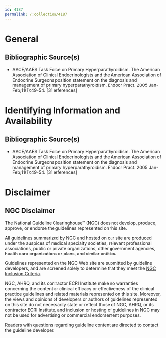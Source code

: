 ```yaml
---
id: 4187
permalink: /:collection/4187
---
```


# General

## Bibliographic Source(s)

- AACE/AAES Task Force on Primary Hyperparathyroidism. The American Association of Clinical Endocrinologists and the American Association of Endocrine Surgeons position statement on the diagnosis and management of primary hyperparathyroidism. Endocr Pract. 2005 Jan-Feb;11(1):49-54. [31 references]

# Identifying Information and Availability

## Bibliographic Source(s)

- AACE/AAES Task Force on Primary Hyperparathyroidism. The American Association of Clinical Endocrinologists and the American Association of Endocrine Surgeons position statement on the diagnosis and management of primary hyperparathyroidism. Endocr Pract. 2005 Jan-Feb;11(1):49-54. [31 references]

# Disclaimer

## NGC Disclaimer

The National Guideline Clearinghouse™ (NGC) does not develop, produce, approve, or endorse the guidelines represented on this site.

All guidelines summarized by NGC and hosted on our site are produced under the auspices of medical specialty societies, relevant professional associations, public or private organizations, other government agencies, health care organizations or plans, and similar entities.

Guidelines represented on the NGC Web site are submitted by guideline developers, and are screened solely to determine that they meet the [NGC Inclusion Criteria](/help-and-about/summaries/inclusion-criteria).

NGC, AHRQ, and its contractor ECRI Institute make no warranties concerning the content or clinical efficacy or effectiveness of the clinical practice guidelines and related materials represented on this site. Moreover, the views and opinions of developers or authors of guidelines represented on this site do not necessarily state or reflect those of NGC, AHRQ, or its contractor ECRI Institute, and inclusion or hosting of guidelines in NGC may not be used for advertising or commercial endorsement purposes.

Readers with questions regarding guideline content are directed to contact the guideline developer.

